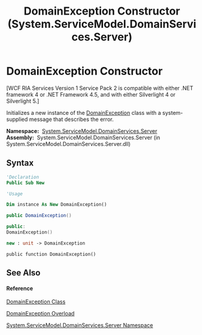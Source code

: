 ﻿---
title: DomainException Constructor  (System.ServiceModel.DomainServices.Server)
TOCTitle: DomainException Constructor
ms:assetid: M:System.ServiceModel.DomainServices.Server.DomainException.#ctor
ms:mtpsurl: https://msdn.microsoft.com/en-us/library/system.servicemodel.domainservices.server.domainexception.domainexception(v=VS.91)
ms:contentKeyID: 28755352
ms.date: 01/27/2012
mtps_version: v=VS.91
dev_langs:
- vb
- csharp
- c++
- fsharp
- jscript
api_location:
- System.ServiceModel.DomainServices.Server.dll
api_name:
- System.ServiceModel.DomainServices.Server.DomainException..ctor
api_type:
- Managed
topic_type:
- apiref
- kbSyntax
product_family_name: VS
ROBOTS: INDEX,FOLLOW
---

# DomainException Constructor

\[WCF RIA Services Version 1 Service Pack 2 is compatible with either .NET framework 4 or .NET Framework 4.5, and with either Silverlight 4 or Silverlight 5.\]

Initializes a new instance of the [DomainException](ff423362\(v=vs.91\).md) class with a system-supplied message that describes the error.

**Namespace:**  [System.ServiceModel.DomainServices.Server](ff423220\(v=vs.91\).md)  
**Assembly:**  System.ServiceModel.DomainServices.Server (in System.ServiceModel.DomainServices.Server.dll)

## Syntax

``` vb
'Declaration
Public Sub New
```

``` vb
'Usage

Dim instance As New DomainException()
```

``` csharp
public DomainException()
```

``` c++
public:
DomainException()
```

``` fsharp
new : unit -> DomainException
```

``` jscript
public function DomainException()
```

## See Also

#### Reference

[DomainException Class](ff423362\(v=vs.91\).md)

[DomainException Overload](ff422317\(v=vs.91\).md)

[System.ServiceModel.DomainServices.Server Namespace](ff423220\(v=vs.91\).md)

